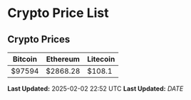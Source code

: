 # Crypto Price List

## Crypto Prices
| Bitcoin | Ethereum | Litecoin |
| ------- | -------- | -------- |
| $97594 | $2868.28 | $108.1 |
**Last Updated:** 2025-02-02 22:52 UTC
**Last Updated:** $DATE$
